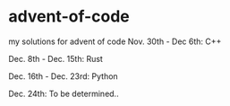 # advent-of-code
my solutions for advent of code
Nov. 30th - Dec 6th: C++

Dec. 8th - Dec. 15th: Rust

Dec. 16th - Dec. 23rd: Python

Dec. 24th: To be determined..
